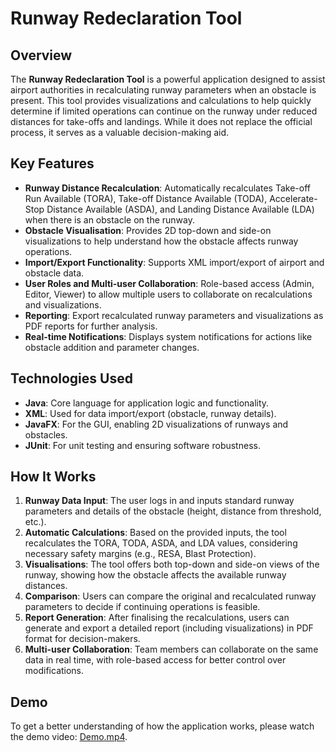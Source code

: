 # Runway Redeclaration Tool

## Overview

The **Runway Redeclaration Tool** is a powerful application designed to assist airport authorities in recalculating runway parameters when an obstacle is present. This tool provides visualizations and calculations to help quickly determine if limited operations can continue on the runway under reduced distances for take-offs and landings. While it does not replace the official process, it serves as a valuable decision-making aid.

## Key Features

- **Runway Distance Recalculation**: Automatically recalculates Take-off Run Available (TORA), Take-off Distance Available (TODA), Accelerate-Stop Distance Available (ASDA), and Landing Distance Available (LDA) when there is an obstacle on the runway.
- **Obstacle Visualisation**: Provides 2D top-down and side-on visualizations to help understand how the obstacle affects runway operations.
- **Import/Export Functionality**: Supports XML import/export of airport and obstacle data.
- **User Roles and Multi-user Collaboration**: Role-based access (Admin, Editor, Viewer) to allow multiple users to collaborate on recalculations and visualizations.
- **Reporting**: Export recalculated runway parameters and visualizations as PDF reports for further analysis.
- **Real-time Notifications**: Displays system notifications for actions like obstacle addition and parameter changes.

## Technologies Used

- **Java**: Core language for application logic and functionality.
- **XML**: Used for data import/export (obstacle, runway details).
- **JavaFX**: For the GUI, enabling 2D visualizations of runways and obstacles.
- **JUnit**: For unit testing and ensuring software robustness.

## How It Works

1. **Runway Data Input**: The user logs in and inputs standard runway parameters and details of the obstacle (height, distance from threshold, etc.).
2. **Automatic Calculations**: Based on the provided inputs, the tool recalculates the TORA, TODA, ASDA, and LDA values, considering necessary safety margins (e.g., RESA, Blast Protection).
3. **Visualisations**: The tool offers both top-down and side-on views of the runway, showing how the obstacle affects the available runway distances.
4. **Comparison**: Users can compare the original and recalculated runway parameters to decide if continuing operations is feasible.
5. **Report Generation**: After finalising the recalculations, users can generate and export a detailed report (including visualizations) in PDF format for decision-makers.
6. **Multi-user Collaboration**: Team members can collaborate on the same data in real time, with role-based access for better control over modifications.

## Demo

To get a better understanding of how the application works, please watch the demo video: [Demo.mp4](Demo.mp4).

